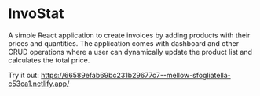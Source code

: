 # InvoStat
A simple React application to create invoices by adding products with their prices and quantities. The application comes with dashboard and other CRUD operations where a user can dynamically update the product list and calculates the total price.

Try it out: https://66589efab69bc231b29677c7--mellow-sfogliatella-c53ca1.netlify.app/
